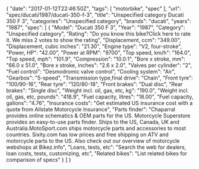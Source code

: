 {
    "date": "2017-01-12T22:46:50Z",
    "tags": [
        "motorbike",
        "spec"
    ],
    "url": "spec\/ducati\/1987\/ducati-350-f-3",
    "title": "Unspecified category Ducati 350 F 3",
    "categories": "Unspecified category",
    "brands": "ducati",
    "years": "1987",
    "spec": [
        {
            "Model": "Ducati 350 F 3",
            "Year": "1987",
            "Category": "Unspecified category",
            "Rating": "Do you know this bike?Click here to rate it. We miss 2 votes to show the rating",
            "Displacement, ccm": "349.00",
            "Displacement, cubic inches": "21.30",
            "Engine type": "V2, four-stroke",
            "Power, HP": "42.00",
            "Power at RPM": "9700",
            "Top speed, km\/h": "164.0",
            "Top speed, mph": "101.9",
            "Compression": "10.0:1",
            "Bore x stroke, mm": "66.0 x 51.0",
            "Bore x stroke, inches": "2.6 x 2.0",
            "Valves per cylinder": "2",
            "Fuel control": "Desmodromic valve control",
            "Cooling system": "Air",
            "Gearbox": "5-speed",
            "Transmission type,final drive": "Chain",
            "Front tyre": "100\/90-16",
            "Rear tyre": "120\/80-18",
            "Front brakes": "Dual disc",
            "Rear brakes": "Single disc",
            "Weight incl. oil, gas, etc, kg": "190.0",
            "Weight incl. oil, gas, etc, pounds": "418.9",
            "Fuel capacity, litres": "18.00",
            "Fuel capacity, gallons": "4.76",
            "Insurance costs": "Get estimated US insurance cost with a quote from Allstate Motorcycle Insurance",
            "Parts finder": "Chaparral provides online schematics & OEM parts for the US.   Motorcycle Superstore provides an easy-to-use parts finder. Ships to the US, Canada, UK and Australia.MotoSport.com ships motorcycle parts and accessories to most countries.    Sixity.com has low prices and free shipping on ATV and motorcycle parts to the US. Also check out our overview of motorcycle webshops at Bikez.info",
            "Loans, tests, etc": "Search the web for dealers, loan costs, tests, customizing, etc",
            "Related bikes": "List related bikes for comparison of specs"
        }
    ]
}